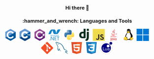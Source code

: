 <h3 align="center">Hi there 👋</h3>
<!--
<p align="center"><br>
  <samp>
    - 🔭 I’m currently working on ...
  </samp>
</p>
-->

<p align="center">
  <!--
  <img src="https://github-readme-stats.vercel.app/api?username=kaktus011&show_icons=true&hide_border=true&hide=issues&title_color=5391FE&icon_color=000000&text_color=555"></img><br>
  -->
  <h3 align="center"> :hammer_and_wrench: Languages and Tools</h3>
  <div align="center">
    <img src="https://github.com/devicons/devicon/blob/master/icons/c/c-original.svg" title="c" alt="c" width="40" height="40"/>&nbsp;
    <img src="https://github.com/devicons/devicon/blob/master/icons/cplusplus/cplusplus-original.svg" title="c++" alt="c++" width="40" height="40"/>&nbsp;
    <img src="https://github.com/devicons/devicon/blob/master/icons/csharp/csharp-original.svg" title="c#" alt="c#" width="40" height="40"/>&nbsp;
    <img src="https://github.com/devicons/devicon/blob/master/icons/dot-net/dot-net-plain-wordmark.svg" title=".net" alt=".net" width="40" height="40"/>&nbsp;
    <img src="https://github.com/devicons/devicon/blob/master/icons/python/python-original.svg" title="python" alt="python" width="40" height="40"/>&nbsp;
    <img src="https://github.com/devicons/devicon/blob/master/icons/django/django-plain.svg" title="django" alt="django" width="40" height="40"/>&nbsp;
    <img src="https://raw.githubusercontent.com/devicons/devicon/master/icons/javascript/javascript-original.svg" title="javascript" alt="javascript" width="40" height="40"/>&nbsp;
    <img src="https://github.com/devicons/devicon/blob/master/icons/java/java-plain-wordmark.svg" title="java" alt="java" width="40" height="40"/>&nbsp;
    <img src="https://github.com/devicons/devicon/blob/master/icons/linux/linux-original.svg" title="linux" alt="linux" width="40" height="40"/>&nbsp;
    <img src="https://github.com/devicons/devicon/blob/master/icons/windows11/windows11-original.svg" title="windows" alt="windows" width="40" height="40"/>&nbsp;
    <img src="https://github.com/devicons/devicon/blob/master/icons/git/git-original.svg" title="git" alt="git" width="40" height="40"/>&nbsp;
    <img src="https://github.com/devicons/devicon/blob/master/icons/mysql/mysql-original.svg" title="mysql" alt="mysql" width="40" height="40"/>&nbsp;
    <img src="https://github.com/devicons/devicon/blob/master/icons/html5/html5-original.svg" title="html" alt="html" width="40" height="40"/>&nbsp;
    <img src="https://github.com/devicons/devicon/blob/master/icons/css3/css3-original.svg" title="css" alt="css" width="40" height="40"/>&nbsp;
    <img src="https://github.com/devicons/devicon/blob/master/icons/lua/lua-original.svg" title="lua" alt="lua" width="40" height="40"/>&nbsp;
  </div>
</p>
</p>

<!--

<h3 align="center"> 🔭 Currently learning</h3>
<p align="center">
  ◯ Django ◯ Python3 ◯ JavaScript
**kaktus011/kaktus011** is a ✨ _special_ ✨ repository because its `README.md` (this file) appears on your GitHub profile.

Here are some ideas to get you started:

- 🔭 I’m currently working on ...
- 🔭 I'm interested in ...
- 🌱 I’m currently learning ...
- 👯 I’m looking to collaborate on ...
- 🤔 I’m looking for help with ...
- 💬 Ask me about ...
- 📫 How to reach me: ...
- ⚡ Fun fact: ...
-->
